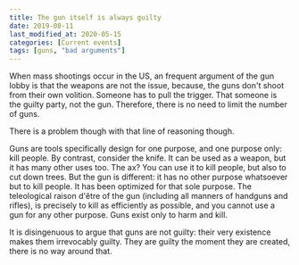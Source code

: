 ```yaml
---
title: The gun itself is always guilty
date: 2019-08-11
last_modified_at: 2020-05-15
categories: [Current events]
tags: [guns, "bad arguments"]
---
```


When mass shootings occur in the US, an frequent argument of the gun lobby is that the weapons are not the issue, because, the guns don't shoot from their own volition. Someone has to pull the trigger. That someone is the guilty party, not the gun. Therefore, there is no need to limit the number of guns. 

There is a problem though with that line of reasoning though. 

Guns are tools specifically design for one purpose, and one purpose only: kill people. By contrast, consider the knife. It can be used as a weapon, but it has many other uses too. The ax? You can use it to kill people, but also to cut down trees. But the gun is different: it has no other purpose whatsoever but to kill people. It has been optimized for that sole purpose. The teleological raison d'être of the gun (including all manners of handguns and rifles), is precisely to kill as efficiently as possible, and you cannot use a gun for any other purpose. Guns exist only to harm and kill. 

It is disingenuous to argue that guns are not guilty: their very existence makes them irrevocably guilty. They are guilty the moment they are created, there is no way around that. 

